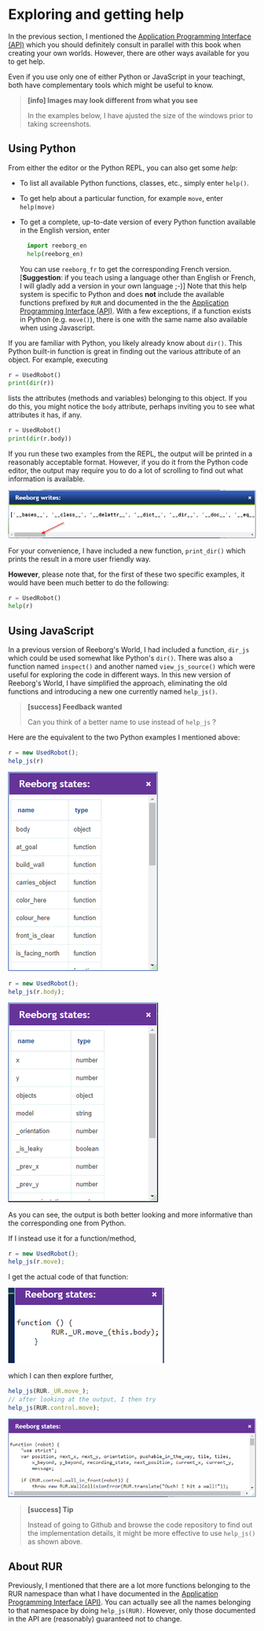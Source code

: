 # Exploring and getting help

In the previous section, I mentioned the [Application Programming Interface \(API\)](http://reeborg.ca/api/RUR.html) which you should definitely consult in parallel with this book when creating your own worlds.  However, there are other ways available for you to get help.

Even if you use only one of either Python or JavaScript in your teachingt, both have complementary tools which might be useful to know.

> **\[info\] Images may look different from what you see** 
>
> In the examples below, I have ajusted the size of the windows prior to taking screenshots.

## Using Python

From either the editor or the Python REPL, you can also get some _help_:

* To list all available Python functions, classes, etc., simply enter `help()`.
* To get help about a particular function, for example `move`, enter `help(move)`
* To get a complete, up-to-date version of every Python function available in the English version, enter

  ```python
    import reeborg_en
    help(reeborg_en)
  ```

  You can use `reeborg_fr` to get the corresponding French version. \[**Suggestion**: if you teach using a language other than English or French, I will gladly add a version in your own language ;-\)\] Note that this help system is specific to Python and does **not** include the available functions prefixed by `RUR` and documented in the the [Application Programming Interface \(API\)](http://reeborg.ca/api/RUR.html). With a few exceptions, if a function exists in Python \(e.g. `move()`\), there is one with the same name also available when using Javascript.

If you are familiar with Python, you likely already know about `dir()`. This Python built-in function is great in finding out the various attribute of an object. For example, executing

```py
r = UsedRobot()
print(dir(r))
```

lists the attributes \(methods and variables\) belonging to this object.  If you do this, you might notice the `body` attribute, perhaps inviting you to see what attributes it has, if any.

```py
r = UsedRobot()
print(dir(r.body))
```

If you run these two examples from the REPL, the output will be printed in a reasonably acceptable format. However, if you do it from the Python code editor, the output may require you to do a lot of scrolling to find out what information is available.

![](/assets/print_dir.png)

For your convenience, I have included a new function, `print_dir()` which prints the result in a more user friendly way.

**However**, please note that, for the first of these two specific examples, it would have been much better to do the following:

```py
r = UsedRobot()
help(r)
```

## Using JavaScript

In a previous version of Reeborg's World, I had included a function, `dir_js` which could be used somewhat like Python's `dir()`. There was also a function named `inspect()` and another named `view_js_source()` which were useful for exploring the code in different ways. In this new version of Reeborg's World, I have simplified the approach, eliminating the old functions and introducing a new one currently named `help_js()`. 

> **\[success\] Feedback wanted**
>
> Can you think of a better name to use instead of `help_js` ?

Here are the equivalent to the two Python examples I mentioned above:

```js
r = new UsedRobot();
help_js(r)
```

![](/assets/help_js_r.png)

```js
r = new UsedRobot();
help_js(r.body);
```

![](/assets/help_js_body.png)

As you can see, the output is both better looking and more informative than the corresponding one from Python.

If I instead use it for a function/method,

```js
r = new UsedRobot();
help_js(r.move);
```

I get the actual code of that function:

![](/assets/help_js_r_move.png)

which I can then explore further,

```js
help_js(RUR._UR.move_);
// after looking at the output, I then try
help_js(RUR.control.move);
```

![](/assets/help_js_move.png)

> **\[success\] Tip**
>
> Instead of going to Github and browse the code repository to find out the implementation details, it might be more effective to use `help_js()` as shown above.

## About RUR

Previously, I mentioned that there are a lot more functions belonging to the RUR namespace than what I have documented in the [Application Programming Interface \(API\)](http://reeborg.ca/api/RUR.html). You can actually see all the names belonging to that namespace by doing `help_js(RUR)`. However, only those documented in the API are \(reasonably\) guaranteed not to change.





